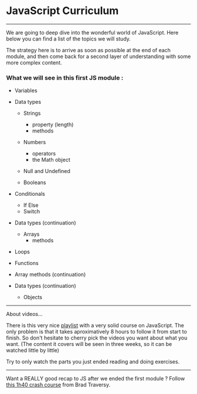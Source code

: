 # JavaScript Curriculum

---

We are going to deep dive into the wonderful world of JavaScript. Here below you can find a list of the topics we will study.

The strategy here is to arrive as soon as possible at the end of each module, and then come back for a second layer of understanding with some more complex content.

### What we will see in this first JS module :

- Variables
- Data types

  - Strings

    - property (length)
    - methods

  - Numbers

    - operators
    - the Math object

  - Null and Undefined

  - Booleans

- Conditionals

  - If Else
  - Switch

- Data types (continuation)

  - Arrays
    - methods

- Loops

- Functions

- Array methods (continuation)

- Data types (continuation)
  - Objects

---

About videos...

There is this very nice [playlist](https://www.youtube.com/playlist?list=PL7TLF4T4Tq2TtNmadzRfxYIB9683uhpbD) with a very solid course on JavaScript. The only problem is that it takes aproximatively 8 hours to follow it from start to finish. So don't hesitate to cherry pick the videos you want about what you want. (The content it covers will be seen in three weeks, so it can be watched little by little)

Try to only watch the parts you just ended reading and doing exercises.

---

Want a REALLY good recap to JS after we ended the first module ? Follow [this 1h40 crash course](https://youtu.be/hdI2bqOjy3c?si=w5UpTKCs3yQcgxV9) from Brad Traversy.
